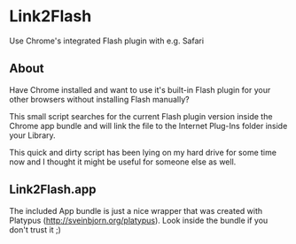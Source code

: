 Link2Flash
==========

Use Chrome's integrated Flash plugin with e.g. Safari


About
-----

Have Chrome installed and want to use it's built-in Flash plugin for your other browsers without installing Flash manually?

This small script searches for the current Flash plugin version inside the Chrome app bundle and will link the file to the Internet Plug-Ins folder inside your Library.

This quick and dirty script has been lying on my hard drive for some time now and I thought it might be useful for someone else as well.


Link2Flash.app
--------------

The included App bundle is just a nice wrapper that was created with Platypus (http://sveinbjorn.org/platypus). Look inside the bundle if you don't trust it ;)
